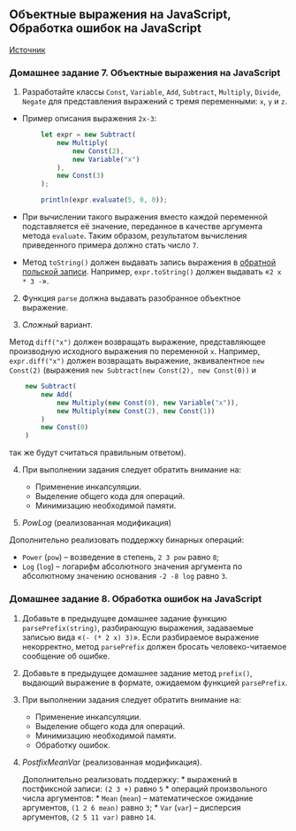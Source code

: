 ## Объектные выражения на JavaScript, Обработка ошибок на JavaScript

[Источник](https://www.kgeorgiy.info/courses/paradigms/homeworks.html)

### Домашнее задание 7. Объектные выражения на JavaScript

1. Разработайте классы `Const`, `Variable`, `Add`, `Subtract`, `Multiply`, `Divide`, `Negate` для представления выражений с тремя переменными: `x`, `y` и `z`.

* Пример описания выражения `2x-3`:

```javascript
        let expr = new Subtract(
            new Multiply(
                new Const(2),
                new Variable("x")
            ),
            new Const(3)
        );

        println(expr.evaluate(5, 0, 0));
```

* При вычислении такого выражения вместо каждой переменной подставляется её значение, переданное в качестве аргумента метода `evaluate`. Таким образом, результатом вычисления приведенного примера должно стать число `7`.

* Метод `toString()` должен выдавать запись выражения в [обратной польской записи](https://ru.wikipedia.org/wiki/%D0%9E%D0%B1%D1%80%D0%B0%D1%82%D0%BD%D0%B0%D1%8F_%D0%BF%D0%BE%D0%BB%D1%8C%D1%81%D0%BA%D0%B0%D1%8F_%D0%BD%D0%BE%D1%82%D0%B0%D1%86%D0%B8%D1%8F). Например, `expr.toString()` должен выдавать «`2 x * 3 -`».

2. Функция `parse` должна выдавать разобранное объектное выражение.

3. *Сложный* вариант.

Метод `diff("x")` должен возвращать выражение, представляющее производную исходного выражения по переменной `x`. Например, `expr.diff("x")` должен возвращать выражение, эквивалентное `new Const(2)` (выражения `new Subtract(new Const(2), new Const(0))` и

```javascript
    new Subtract(
        new Add(
            new Multiply(new Const(0), new Variable("x")),
            new Multiply(new Const(2), new Const(1))
        )
        new Const(0)
    )
```

так же будут считаться правильным ответом).

4. При выполнении задания следует обратить внимание на:
   * Применение инкапсуляции.
   * Выделение общего кода для операций.
   * Минимизацию необходимой памяти.

5. *PowLog* (реализованная модификация)

Дополнительно реализовать поддержку бинарных операций:
   * `Power` (`pow`) – возведение в степень, `2 3 pow` равно `8`;
   * `Log` (`log`) – логарифм абсолютного значения аргумента по абсолютному значению основания `-2 -8 log` равно `3`.
            
### Домашнее задание 8. Обработка ошибок на JavaScript

1. Добавьте в предыдущее домашнее задание функцию `parsePrefix(string)`, разбирающую выражения, задаваемые записью вида «`(- (* 2 x) 3)`». Если разбираемое выражение некорректно, метод `parsePrefix` должен бросать человеко-читаемое сообщение об ошибке.

2. Добавьте в предыдущее домашнее задание метод `prefix()`, выдающий выражение в формате, ожидаемом функцией `parsePrefix`.

3. При выполнении задания следует обратить внимание на:
   * Применение инкапсуляции.
   * Выделение общего кода для операций.
   * Минимизацию необходимой памяти.
   * Обработку ошибок.

4. *PostfixMeanVar* (реализованная модификация).

	Дополнительно реализовать поддержку:
	   * выражений в постфиксной записи: `(2 3 +)` равно `5`
	   * операций произвольного числа аргументов:
	      * `Mean` (`mean`) – математическое ожидание аргументов, `(1 2 6 mean)` равно `3`;
	      * `Var` (`var`) – дисперсия аргументов, `(2 5 11 var)` равно `14`.

